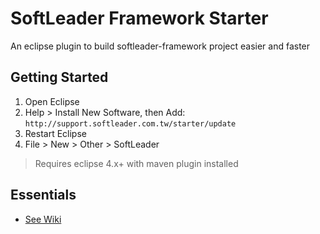 # SoftLeader Framework Starter

An eclipse plugin to build softleader-framework project easier and faster

## Getting Started

1. Open Eclipse
2. Help > Install New Software, then Add: `http://support.softleader.com.tw/starter/update`
3. Restart Eclipse
4. File > New > Other > SoftLeader

> Requires eclipse 4.x+ with maven plugin installed

## Essentials
- [See Wiki](https://github.com/softleader/softleader-framework-starter/wiki)
